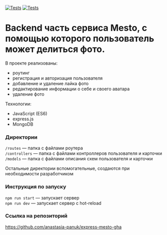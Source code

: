 [![Tests](../../actions/workflows/tests-13-sprint.yml/badge.svg)](../../actions/workflows/tests-13-sprint.yml) [![Tests](../../actions/workflows/tests-14-sprint.yml/badge.svg)](../../actions/workflows/tests-14-sprint.yml)
# Backend часть сервиса Mesto, с помощью которого пользователь может делиться фото.

В проекте реализованы:
- роутинг
- регистрация и авторизация пользователя
- добавление и удаление лайка фото
- редактирование информации о себе и своего аватара
- удаление фото

Технологии:
- JavaScript (ES6)
- express.js
- MongoDB

### Директории

`/routes` — папка с файлами роутера  
`/controllers` — папка с файлами контроллеров пользователя и карточки   
`/models` — папка с файлами описания схем пользователя и карточки  
  
Остальные директории вспомогательные, создаются при необходимости разработчиком

### Инструкция по запуску

`npm run start` — запускает сервер   
`npm run dev` — запускает сервер с hot-reload

### Ссылка на репозиторий
https://github.com/anastasia-panuk/express-mesto-gha
